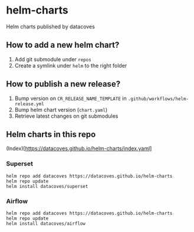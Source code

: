 # helm-charts

Helm charts published by datacoves

## How to add a new helm chart?

1. Add git submodule under `repos`
2. Create a symlink under `helm` to the right folder

## How to publish a new release?

1. Bump version on `CR_RELEASE_NAME_TEMPLATE` in `.github/workflows/helm-release.yml`
2. Bump helm chart version (`chart.yaml`)
3. Retrieve latest changes on git submodules

## Helm charts in this repo

(Index)[https://datacoves.github.io/helm-charts/index.yaml]

### Superset

```
helm repo add datacoves https://datacoves.github.io/helm-charts
helm repo update
helm install datacoves/superset
```

### Airflow

```
helm repo add datacoves https://datacoves.github.io/helm-charts
helm repo update
helm install datacoves/airflow
```
